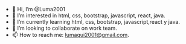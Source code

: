 - 👋 Hi, I’m @Luma2001
- 👀 I’m interested in html, css, bootstrap, javascript, react, java.
- 🌱 I’m currently learning  html, css, bootstrap, javascript,react y java.
- 💞️ I’m looking to collaborate on work team.
- 📫 How to reach me: lumaqui2001@gmail.com.

<!---
Luma2001/Luma2001 is a ✨ special ✨ repository because its `README.md` (this file) appears on your GitHub profile.
You can click the Preview link to take a look at your changes.
--->
